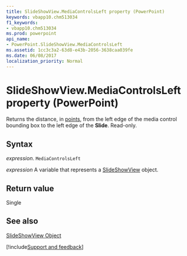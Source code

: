 ```yaml
---
title: SlideShowView.MediaControlsLeft property (PowerPoint)
keywords: vbapp10.chm513034
f1_keywords:
- vbapp10.chm513034
ms.prod: powerpoint
api_name:
- PowerPoint.SlideShowView.MediaControlsLeft
ms.assetid: 1cc3c3a2-63d8-e43b-2056-3638caa039fe
ms.date: 06/08/2017
localization_priority: Normal
---
```



# SlideShowView.MediaControlsLeft property (PowerPoint)

Returns the distance, in [points](../language/glossary/vbe-glossary.md#point), from the left edge of the media control bounding box to the left edge of the  **Slide**. Read-only.


## Syntax

_expression_. `MediaControlsLeft`

 _expression_ A variable that represents a [SlideShowView](./PowerPoint.SlideShowView.md) object.


## Return value

Single


## See also


[SlideShowView Object](PowerPoint.SlideShowView.md)

[!include[Support and feedback](~/includes/feedback-boilerplate.md)]